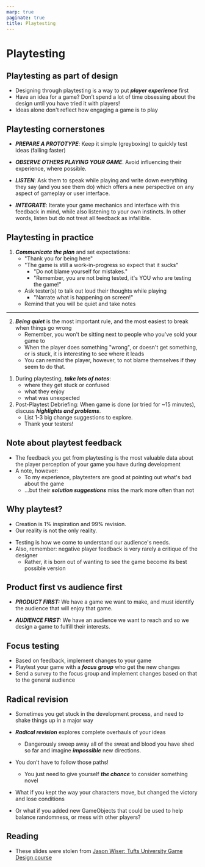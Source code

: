 ```yaml
---
marp: true
paginate: true
title: Playtesting
---
```

<!-- headingDivider: 3 -->
<!-- class: invert -->

# Playtesting

## Playtesting as part of design

* Designing through playtesting is a way to put ***player experience*** first
* Have an idea for a game? Don’t spend a lot of time obsessing about the design until you have tried it with players!
* Ideas alone don't reflect how engaging a game is to play

## Playtesting cornerstones

* ***PREPARE A PROTOTYPE***: Keep it simple (greyboxing) to quickly test ideas (failing faster)

* ***OBSERVE OTHERS PLAYING YOUR GAME***. Avoid influencing their experience, where possible. 

* ***LISTEN***: Ask them to speak while playing and write down everything they say (and you see them do) which offers a new perspective on any aspect of gameplay or user interface. 

* ***INTEGRATE***: Iterate your game mechanics and interface with this feedback in mind, while also listening to your own instincts. In other words,  listen but do not treat all feedback as infallible. 

## Playtesting in practice

<!-- _backgroundColor: #29366f -->

1) ***Communicate the plan*** and set expectations:
     * "Thank you for being here"
     * "The game is still a work-in-progress so expect that it sucks"
       * "Do not blame yourself for mistakes."
       * "Remember, you are not being tested, it's YOU who are testing the game!"
     * Ask tester(s) to talk out loud their thoughts while playing
       * "Narrate what is happening on screen!"
     * Remind that you will be quiet and take notes
---
<!-- _backgroundColor: #29366f -->
2) ***Being quiet*** is the most important rule, and the most easiest to break when things go wrong
     * Remember, you won't be sitting next to people who you've sold your game to
     * When the player does something "wrong", or doesn't get something, or is stuck, it is interesting to see where it leads
   * You can remind the player, however, to not blame themselves if they seem to do that.

<!-- _backgroundColor: #29366f -->
1) During playtesting, ***take lots of notes***:
      * where they get stuck or confused
      * what they enjoy
      * what was unexpected
2) Post-Playtest Debriefing: When game is done (or tried for ~15 minutes), discuss ***highlights and problems***.
   * List 1-3 big change suggestions to explore.
   * Thank your testers!

## Note about playtest feedback

* The feedback you get from playtesting is the most valuable data about the player perception of your game you have during development
* A note, however:
  * To my experience, playtesters are good at pointing out what's bad about the game
  * ...but their ***solution suggestions*** miss the mark more often than not

## Why playtest?

* Creation is 1% inspiration and 99% revision.
* Our reality is not the only reality.
<!-- Culture: common modes of consumption, presentation, or interaction. -->
* Testing is how we come to understand our audience's needs.
* Also, remember: negative player feedback is very rarely a critique of the designer
  * Rather, it is born out of wanting to see the game become its best possible version
## Product first vs audience first

* ***PRODUCT FIRST:*** We have a game we want to make, and must identify the audience that will enjoy that game.
 
* ***AUDIENCE FIRST:*** We have an audience we want to reach and so we design a game to fulfill their interests.

## Focus testing

* Based on feedback, implement changes to your game
* Playtest your game with a ***focus group*** who get the new changes
* Send a survey to the focus group and implement changes based on that to the general audience

## Radical revision

* Sometimes you get stuck in the development process, and need to shake things up in a major way
* ***Radical revision*** explores complete overhauls of your ideas
  * Dangerously sweep away all of the sweat and blood you have shed so far and imagine ***impossible*** new directions.
 
* You don’t have to follow those paths!
  * You just need to give yourself ***the chance*** to consider something novel

* What if you kept the way your characters move, but changed the victory and lose conditions
* Or what if you added new GameObjects that could be used to help balance randomness, or mess with other players?


## Reading

* These slides were stolen from [Jason Wiser: Tufts University Game Design course](http://madwomb.com/tutorials/GameDesign_Tufts.html)